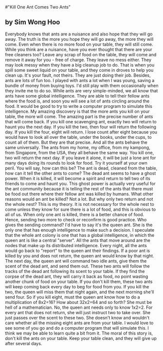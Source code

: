 
#"Kill One Ant Comes Two Ants”
## by Sim Wong Hoo
Everybody knows that ants are a nuisance and also hope that they will go away. The truth is the more you hope they will go away, the more they will come. Even when there is no more food on your table, they will still come. While you think are a nuisance, have you ever thought that there are your free cleaners too?
Leave any scrap of food on the table, they will come and remove it away for you - free of charge. They leave no mess either. They may look messy when they have a big cleanup job to do. That is when you spill some sweet liquid on your table, and they come in droves to help you clean up. It's your fault, not theirs. They are just doing their job. 
Besides, ants are lots of fun too. I played with ants a lot when I was young, saving a bundle of money from buying toys. I'd still play with them occasionally when they invite me to do so. 
While ants are very simple-minded, we all know that ants have some global intelligence. They are able to tell their fellow ants where the food is, and soon you will see a lot of ants circling around the food. It would be good to try to write a computer program to simulate this intelligence.
My amazing discovery is that the more ants you kill on your table, the more will come. The amazing part is the precise number of ants that will come back. If you kill one scavenging ant, exactly two will return to haunt you the next day. If you kill the two, then four will return the following day. If you kill the four, eight will return. I lose count after eight because you would have to look all over the table, under the books, under the cups, to count all of them. But they are that precise.
And all the ants behave the same universally. The ants from my home, my office, from my kampong, from Singapore, from the USA, they all behave the same way. You kill one, two will return the next day. If you leave it alone, it will be just a lone ant for many days doing its rounds to look for food. Try it yourself at your own peril.
You will say, how can this be? The ant is dead, cleaned from the table, how can it tell the other ants to come? The dead ant seems to have a ghost power. When it is killed, it will become a spirit and return to tell two of its friends to come and haunt you. This ghost power is actually very useful for the ant community because it is telling the rest of the ants that there must be food out there where their fellow ant was killed by humans. What other reasons would an ant be killed? Not a lot. But why only two return and not the whole nest?
This is my theory. It is not necessary for the whole nest to come unless they know for sure there is a lot of food, and this is obvious to all of us. When only one ant is killed, there is a better chance of food. Hence, sending two more to check or reconfirm is good practice. Who gives the sending command? I'd have to say it's the queen ant. She is the only one that has enough intelligence to make such a decision.
I speculate that the whole ant colony is one that has a global intelligence, in which the queen ant is like a central "server". All the ants that move around are the nodes that make up its distributed intelligence. Every night, all the ants would go back to "report" to the queen ant their findings. If a poor ant is killed by you and does not return, the queen ant would know by that night. The next day, the queen ant will command two idle ants, give them the scent of the dead ant, and send them out. These two ants will follow the tracks of the dead ant following its scent to your table. If they find the corpse of the dead ant, they will carry it back as food, no point wasting another chunk of food on your table. If you don't kill them, these two ants will keep coming back every day to beg for food from you. If you kill the two, the queen will miss them that night again, and the next morning she'll send four.
So if you kill eight, must the queen ant know how to do a multiplication of 8x2=16? How about 32x2=64 and so forth? She must be hell of a mathematician. No, the queen ant needs only to know 1x2=2. For every ant that does not return, she will just instruct two to take over. She just passes over the scent to these two. She doesn't know and wouldn't care whether all the missing eight ants are from your table.
I would love to see some of you go and do a computer program that will simulate this. I think we may be able to learn quite a bit from it. The moral of this story is, don't kill the ants on your table. Keep your table clean, and they will give up after several days.

